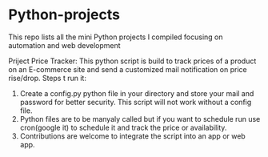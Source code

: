 # Python-projects
This repo lists all the mini Python projects I compiled focusing on automation and web development

Priject Price Tracker:
This python script is build to track prices of a product on an E-commerce site and send a customized mail notification on price rise/drop. 
Steps t run it:
1. Create a config.py python file in your directory and store your mail and password for better security. This script will not work without a config file.
2. Python files are to be manyaly called but if you want to schedule run use cron(google it) to schedule it and track the price or availability. 
3. Contributions are welcome to integrate the script into an app or web app. 

